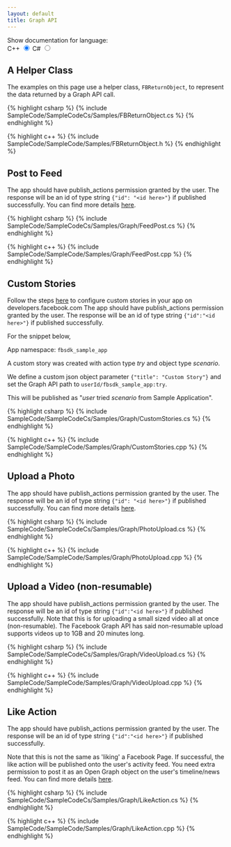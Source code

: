 ```yaml
---
layout: default
title: Graph API
---
```


<script type="text/javascript" src="../js/language_toggle.js"></script>
<script type="text/javascript">
    window.onload = function() {
        var radios = document.language_select_form.lang_select;
        for (var i = 0; i < radios.length; ++i) {
            radios[i].onclick = function() {
                run_language_pref_update(this.value);
            };
        }
        run_default_for_page_load();
    };
</script>

<form name="language_select_form">
    <label>Show documentation for language:</label>
    <br />
    <label>C++</label>
    <input type="radio" name="lang_select" value="cpp" checked="checked" />
    <label>C#</label>
    <input type="radio" name="lang_select" value="c_sharp" />
</form>

## A Helper Class

The examples on this page use a helper class, `FBReturnObject`, to represent the data returned by a Graph API call.

{% highlight csharp %}
{% include SampleCode/SampleCodeCs/Samples/FBReturnObject.cs %}
{% endhighlight %}

{% highlight c++ %}
{% include SampleCode/SampleCode/Samples/FBReturnObject.h %}
{% endhighlight %}

## Post to Feed
The app should have publish_actions permission granted by the user.
The response will be an id of type string `{"id": "<id here>"}` if published successfully.
You can find more details [here](https://developers.facebook.com/docs/graph-api/reference/v2.3/user/feed).

{% highlight csharp %}
{% include SampleCode/SampleCodeCs/Samples/Graph/FeedPost.cs %}
{% endhighlight %}

{% highlight c++ %}
{% include SampleCode/SampleCode/Samples/Graph/FeedPost.cpp %}
{% endhighlight %}

## Custom Stories
Follow the steps [here](https://developers.facebook.com/docs/sharing/opengraph/custom) to configure custom stories in your app on developers.facebook.com
The app should have publish_actions permission granted by the user.
The response will be an id of type string `{"id":"<id here>"}` if published successfully.

For the snippet below,

App namespace: `fbsdk_sample_app`

A custom story was created with action type *try* and object type *scenario*.

We define a custom json object parameter `{"title": "Custom Story"}` and set the Graph API path to `userId/fbsdk_sample_app:try`.

This will be published as "*user* tried *scenario* from Sample Application".

{% highlight csharp %}
{% include SampleCode/SampleCodeCs/Samples/Graph/CustomStories.cs %}
{% endhighlight %}

{% highlight c++ %}
{% include SampleCode/SampleCode/Samples/Graph/CustomStories.cpp %}
{% endhighlight %}

## Upload a Photo
The app should have publish_actions permission granted by the user. The response will be an id of type string `{"id": "<id here>"}` if published successfully.
You can find more details [here](https://developers.facebook.com/docs/graph-api/reference/user/photos/).

{% highlight csharp %}
{% include SampleCode/SampleCodeCs/Samples/Graph/PhotoUpload.cs %}
{% endhighlight %}

{% highlight c++ %}
{% include SampleCode/SampleCode/Samples/Graph/PhotoUpload.cpp %}
{% endhighlight %}

## Upload a Video (non-resumable)
The app should have publish_actions permission granted by the user. The response will be an id of type string `{"id":"<id here>"}` if published successfully. Note that this is for uploading a small sized video all at once (non-resumable). The Facebook Graph API has said non-resumable upload supports videos up to 1GB and 20 minutes long.


{% highlight csharp %}
{% include SampleCode/SampleCodeCs/Samples/Graph/VideoUpload.cs %}
{% endhighlight %}

{% highlight c++ %}
{% include SampleCode/SampleCode/Samples/Graph/VideoUpload.cpp %}
{% endhighlight %}

## Like Action
The app should have publish_actions permission granted by the user. The response will be an id of type string `{"id":"<id here>"}` if published successfully.

Note that this is not the same as 'liking' a Facebook Page. If successful, the like action will be published onto the user's activity feed. You need extra permission to post it as an Open Graph object on the user's timeline/news feed. You can find more details [here](https://developers.facebook.com/docs/opengraph/guides/og.likes).

{% highlight csharp %}
{% include SampleCode/SampleCodeCs/Samples/Graph/LikeAction.cs %}
{% endhighlight %}

{% highlight c++ %}
{% include SampleCode/SampleCode/Samples/Graph/LikeAction.cpp %}
{% endhighlight %}
<br />
